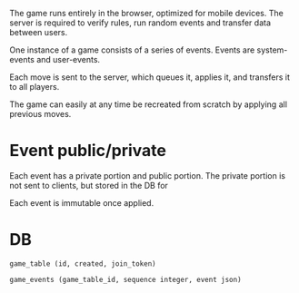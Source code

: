 The game runs entirely in the browser, optimized for mobile devices.
The server is required to verify rules, run random events and transfer data between users.

One instance of a game consists of a series of events. Events are system-events and user-events.

Each move is sent to the server, which queues it, applies it, and transfers it to all players.

The game can easily at any time be recreated from scratch by applying all previous moves.

# Event public/private

Each event has a private portion and public portion. The private portion is not sent to clients, but stored in the DB for 

Each event is immutable once applied.

# DB 


`game_table (id, created, join_token)` 

`game_events (game_table_id, sequence integer, event json)`